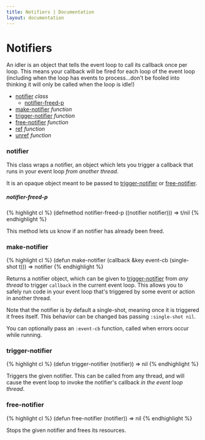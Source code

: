 ```yaml
---
title: Notifiers | Documentation
layout: documentation
---
```


Notifiers
===
An idler is an object that tells the event loop to call its callback once per
loop. This means your callback will be fired for each loop of the event loop
(including when the loop has events to process...don't be fooled into thinking
it will only be called when the loop is idle!)


- [notifier](#notifier) _class_
  - [notifier-freed-p](#notifier-freed-p)
- [make-notifier](#make-notifier) _function_
- [trigger-notifier](#trigger-notifier) _function_
- [free-notifier](#free-notifier) _function_
- [ref](#ref) _function_
- [unref](#unref) _function_

<a id="notifier"></a>
### notifier
This class wraps a notifier, an object which lets you trigger a callback that
runs in your event loop *from another thread*.

It is an opaque object meant to be passed to [trigger-notifier](#trigger-notifier)
or [free-notifier](#free-notifier).

<a id="notifier-freed-p"></a>
##### notifier-freed-p
{% highlight cl %}
(defmethod notifier-freed-p ((notifier notifier)))
  => t/nil
{% endhighlight %}

This method lets us know if an notifier has already been freed.

<a id="make-notifier"></a>
### make-notifier
{% highlight cl %}
(defun make-notifier (callback &key event-cb (single-shot t)))
  => notifier
{% endhighlight %}

Returns a notifier object, which can be given to [trigger-notifier](#trigger-notifier)
from *any thread* to trigger `callback` in the current event loop. This allows
you to safely run code in your event loop that's triggered by some event or
action in another thread.

Note that the notifier is by default a single-shot, meaning once it is triggered
it frees itself. This behavior can be changed bas passing `:single-shot nil`.

You can optionally pass an `:event-cb` function, called when errors occur while
running.

<a id="trigger-notifier"></a>
### trigger-notifier
{% highlight cl %}
(defun trigger-notifier (notifier))
  => nil
{% endhighlight %}

Triggers the given notifier. This can be called from any thread, and will cause
the event loop to invoke the notifier's callback *in the event loop thread*.

<a id="free-notifier"></a>
### free-notifier
{% highlight cl %}
(defun free-notifier (notifier))
  => nil
{% endhighlight %}

Stops the given notifier and frees its resources.

